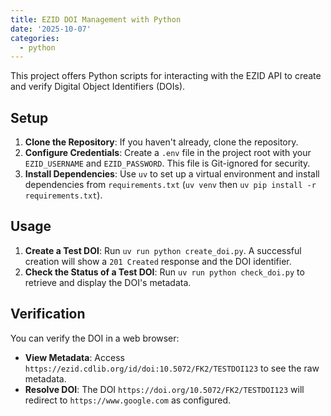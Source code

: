 ```yaml
---
title: EZID DOI Management with Python
date: '2025-10-07'
categories:
  - python
---
```


This project offers Python scripts for interacting with the EZID API to create and verify Digital Object Identifiers (DOIs).

## Setup

1.  **Clone the Repository**: If you haven't already, clone the repository.
2.  **Configure Credentials**: Create a `.env` file in the project root with your `EZID_USERNAME` and `EZID_PASSWORD`. This file is Git-ignored for security.
3.  **Install Dependencies**: Use `uv` to set up a virtual environment and install dependencies from `requirements.txt` (`uv venv` then `uv pip install -r requirements.txt`).

## Usage

1.  **Create a Test DOI**: Run `uv run python create_doi.py`. A successful creation will show a `201 Created` response and the DOI identifier.
2.  **Check the Status of a Test DOI**: Run `uv run python check_doi.py` to retrieve and display the DOI's metadata.

## Verification

You can verify the DOI in a web browser:

*   **View Metadata**: Access `https://ezid.cdlib.org/id/doi:10.5072/FK2/TESTDOI123` to see the raw metadata.
*   **Resolve DOI**: The DOI `https://doi.org/10.5072/FK2/TESTDOI123` will redirect to `https://www.google.com` as configured.
